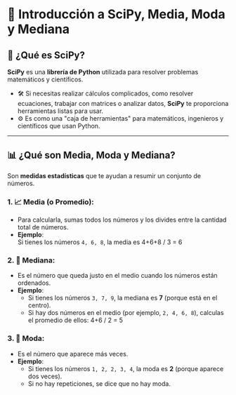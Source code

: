 # 🌟 Introducción a SciPy, Media, Moda y Mediana  

## 🧪 ¿Qué es SciPy?  
**SciPy** es una **librería de Python** utilizada para resolver problemas matemáticos y científicos.  
- 🛠️ Si necesitas realizar cálculos complicados, como resolver ecuaciones, trabajar con matrices o analizar datos, **SciPy** te proporciona herramientas listas para usar.  
- ⚙️ Es como una "caja de herramientas" para matemáticos, ingenieros y científicos que usan Python.  

---

## 📊 ¿Qué son Media, Moda y Mediana?  
Son **medidas estadísticas** que te ayudan a resumir un conjunto de números.  

### 1. 📈 **Media** (o Promedio):  
- Para calcularla, sumas todos los números y los divides entre la cantidad total de números.  
- **Ejemplo**:  
  Si tienes los números `4, 6, 8`, la media es 4+6+8 / 3 = 6
  

### 2. 📏 **Mediana**:  
- Es el número que queda justo en el medio cuando los números están ordenados.  
- **Ejemplo**:  
  - Si tienes los números `3, 7, 9`, la mediana es **7** (porque está en el centro).  
  - Si hay dos números en el medio (por ejemplo, `2, 4, 6, 8`), calculas el promedio de ellos: 4+6 / 2 = 5

### 3. 🔢 **Moda**:  
- Es el número que aparece más veces.  
- **Ejemplo**:  
  - Si tienes los números `1, 2, 2, 3, 4`, la moda es **2** (porque aparece dos veces).  
  - Si no hay repeticiones, se dice que no hay moda.  

